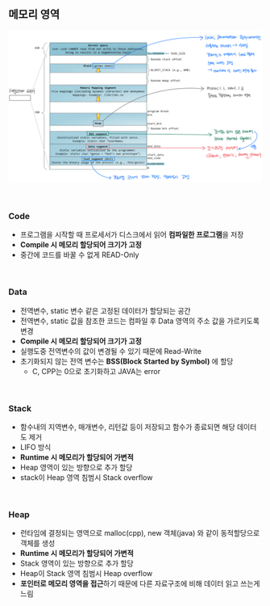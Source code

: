 ## 메모리 영역

![png](/Operating-system/_img/memory_structure.png)

<br>

### Code

- 프로그램을 시작할 때 프로세서가 디스크에서 읽어 **컴파일한 프로그램**을 저장
- **Compile 시 메모리 할당되어 크기가 고정**
- 중간에 코드를 바꿀 수 없게 READ-Only

<br>

### Data

- 전역변수, static 변수 같은 고정된 데이터가 할당되는 공간
- 전역변수, static 값을 참조한 코드는 컴파일 후 Data 영역의 주소 값을 가르키도록 변경
- **Compile 시 메모리 할당되어 크기가 고정**
- 실행도중 전역변수의 값이 변경될 수 있기 때문에 Read-Write
- 초기화되지 않는 전역 변수는 **BSS(Block Started by Symbol)** 에 할당
    - C, CPP는 0으로 초기화하고 JAVA는 error

<br>

### Stack

- 함수내의 지역변수, 매개변수, 리턴값 등이 저장되고 함수가 종료되면 해당 데이터도 제거
- LIFO 방식
- **Runtime 시 메모리가 할당되어 가변적**
- Heap 영역이 있는 방향으로 추가 할당
- stack이 Heap 영역 침범시 Stack overflow

<br>

### Heap

- 런타임에 결정되는 영역으로 malloc(cpp), new 객체(java) 와 같이 동적할당으로 객체를 생성
- **Runtime 시 메모리가 할당되어 가변적**
- Stack 영역이 있는 방향으로 추가 할당
- Heap이 Stack 영역 침범시 Heap overflow
- **포인터로 메모리 영역을 접근**하기 때문에 다른 자료구조에 비해 데이터 읽고 쓰는게 느림